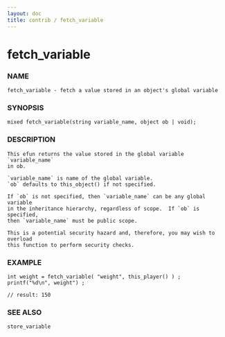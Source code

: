 ```yaml
---
layout: doc
title: contrib / fetch_variable
---
```

# fetch_variable

### NAME

    fetch_variable - fetch a value stored in an object's global variable

### SYNOPSIS

    mixed fetch_variable(string variable_name, object ob | void);

### DESCRIPTION

    This efun returns the value stored in the global variable `variable_name` 
    in ob.

    `variable_name` is name of the global variable.
    `ob` defaults to this_object() if not specified.

    If `ob` is not specified, then `variable_name` can be any global variable
    in the inheritance hierarchy, regardless of scope.  If `ob` is specified,
    then `variable_name` must be public scope. 

    This is a potential security hazard and, therefore, you may wish to overload
    this function to perform security checks.

### EXAMPLE

    int weight = fetch_variable( "weight", this_player() ) ;
    printf("%d\n", weight") ;
    
    // result: 150

### SEE ALSO

    store_variable
